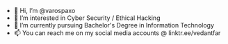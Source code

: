 - 👋 Hi, I’m @varospaxo
- 👀 I’m interested in Cyber Security / Ethical Hacking
- 🌱 I’m currently pursuing Bachelor's Degree in Information Technology
- 📫 You can reach me on my social media accounts @ linktr.ee/vedantfar

<!---
varospaxo/varospaxo is a ✨ special ✨ repository because its `README.md` (this file) appears on your GitHub profile.
You can click the Preview link to take a look at your changes.
--->
